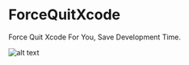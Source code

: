 # ForceQuitXcode

Force Quit Xcode For You, Save Development Time.

![alt text](https://i.imgur.com/CSoICk7.png "Logo Title Text 1")
